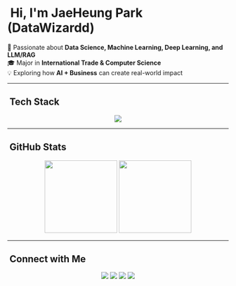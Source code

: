 # ​ Hi, I'm JaeHeung Park (DataWizardd)

🚀 Passionate about **Data Science, Machine Learning, Deep Learning, and LLM/RAG**  
🎓 Major in **International Trade & Computer Science**  
💡 Exploring how **AI + Business** can create real-world impact

---

## ​ Tech Stack

<p align="center">
  <img src="https://skillicons.dev/icons?i=python,tensorflow,pytorch,git,mysql,js,react,tailwind" />
</p>

---

## ​ GitHub Stats

<p align="center">
  <img src="https://github-readme-stats.vercel.app/api?username=DataWizardd&show_icons=true&theme=radical" height="165"/>
  <img src="https://github-readme-stats.vercel.app/api/top-langs/?username=DataWizardd&layout=compact&theme=radical" height="165"/>
</p>

---

## ​ Connect with Me

<p align="center">
  <a href="https://github.com/DataWizardd"><img src="https://img.shields.io/badge/GitHub-181717?style=for-the-badge&logo=github&logoColor=white"/></a>
  <a href="mailto:james4327@gmail.com"><img src="https://img.shields.io/badge/Email-D14836?style=for-the-badge&logo=gmail&logoColor=white"/></a>
  <a href="https://huggingface.co/DataWizardd"><img src="https://img.shields.io/badge/HuggingFace-ffcc00?style=for-the-badge&logo=huggingface&logoColor=black"/></a>
  <a href="https://www.linkedin.com/in/jaeheung-park-4a669627b/"><img src="https://img.shields.io/badge/LinkedIn-0077B5?style=for-the-badge&logo=linkedin&logoColor=white"/></a>
</p>
